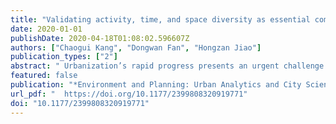 ```yaml
---
title: "Validating activity, time, and space diversity as essential components of urban vitality"
date: 2020-01-01
publishDate: 2020-04-18T01:08:02.596607Z
authors: ["Chaogui Kang", "Dongwan Fan", "Hongzan Jiao"]
publication_types: ["2"]
abstract: " Urbanization’s rapid progress presents an urgent challenge for developing a predictive, quantita- tive theory of “the death and life of cities” (a.k.a. “the essential diversity conditions for the urban built environment”). Despite the importance of activity diversity (i.e. serving different primary functions), existing works ignored that time diversity (i.e. attracting people at different times of the day) and space diversity (i.e. attracting people from different districts) also play important roles in promoting urban life in large cities. With assistance of human mobility and crowdsourcing data, this article thoroughly validates whether activity, time, and space diversity are essential and inseparable components of urban vitality in the Wuhan, China context. To achieve the goal, POI data are utilized to quantitatively measure activity diversity, human mobility data are adopted for building quantitative metrics of time diversity and space diversity, and a detailed urban perception map is crowdsourced as ground truth data for establishing a regression model between urban diversity indicators and urban vitality. The resultant regression model succeeds to decouple the relationship between population concentration, activity diversity, time diversity, space diversity, and urban vitality. It confirms that activity diversity together with time diversity and space diversity has stronger association with urban vitality than any single diversity indicator. Our contributions are threefold: (a) we provided a comprehensive collection of metrics for measuring urban diversity, (b) we confirmed that activity, time, and space diversity are essential components of urban vitality, and (3) our methodology can be replicated at scale to understand urban vitality under various geographic, societal, and economic contexts due to easy accessibility of similar datasets. "
featured: false
publication: "*Environment and Planning: Urban Analytics and City Science*"
url_pdf: "  https://doi.org/10.1177/2399808320919771"
doi: "10.1177/2399808320919771"
---
```


